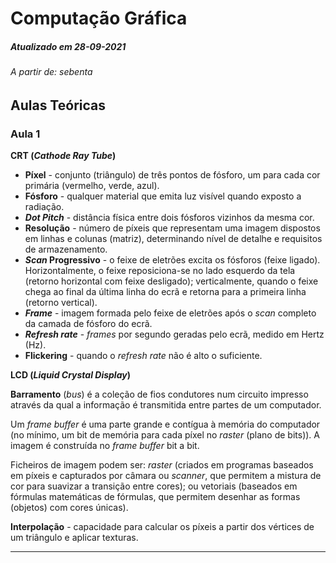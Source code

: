 # Computação Gráfica

##### Atualizado em 28-09-2021
###### A partir de: sebenta

## Aulas Teóricas

### Aula 1

**CRT (_Cathode Ray Tube_)**
* **Píxel** - conjunto (triângulo) de três pontos de fósforo, um para cada cor primária (vermelho, verde, azul).
* **Fósforo** - qualquer material que emita luz visível quando exposto a radiação.
* **_Dot Pitch_** - distância física entre dois fósforos vizinhos da mesma cor.
* **Resolução** - número de píxeis que representam uma imagem dispostos em linhas e colunas (matriz), determinando nível de detalhe e requisitos de armazenamento.
* **_Scan_ Progressivo** - o feixe de eletrões excita os fósforos (feixe ligado). Horizontalmente, o feixe reposiciona-se no lado esquerdo da tela (retorno horizontal com feixe desligado); verticalmente, quando o feixe chega ao final da última linha do ecrã e retorna para a primeira linha (retorno vertical).
* **_Frame_** - imagem formada pelo feixe de eletrões após o _scan_ completo da camada de fósforo do ecrã.
* **_Refresh rate_** - _frames_ por segundo geradas pelo ecrã, medido em Hertz (Hz).
* **Flickering** - quando o _refresh rate_ não é alto o suficiente.

**LCD (_Liquid Crystal Display_)**

**Barramento** (_bus_) é a coleção de fios condutores num circuito impresso através da qual a informação é transmitida entre partes de um computador.

Um _frame buffer_ é uma parte grande e contígua à memória do computador (no mínimo, um bit de memória para cada píxel no _raster_ (plano de bits)). A imagem é construída no _frame buffer_ bit a bit.

Ficheiros de imagem podem ser: _raster_ (criados em programas baseados em píxeis e capturados por câmara ou _scanner_, que permitem a mistura de cor para suavizar a transição entre cores); ou vetoriais (baseados em fórmulas matemáticas de fórmulas, que permitem desenhar as formas (objetos) com cores únicas).

**Interpolação** - capacidade para calcular os píxeis a partir dos vértices de um triângulo e aplicar texturas.

---